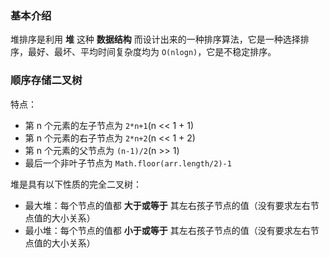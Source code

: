 ### 基本介绍

堆排序是利用 **堆** 这种 **数据结构** 而设计出来的一种排序算法，它是一种选择排序，最好、最坏、平均时间复杂度均为 `O(nlogn)`，它是不稳定排序。

### 顺序存储二叉树

特点：

- 第 n 个元素的左子节点为 `2*n+1`(n << 1 + 1)
- 第 n 个元素的右子节点为 `2*n+2`(n << 1 + 2)
- 第 n 个元素的父节点为 `(n-1)/2`(n >> 1)
- 最后一个非叶子节点为 `Math.floor(arr.length/2)-1`

堆是具有以下性质的完全二叉树：

- 最大堆：每个节点的值都 **大于或等于** 其左右孩子节点的值（没有要求左右节点值的大小关系）
- 最小堆：每个节点的值都 **小于或等于** 其左右孩子节点的值（没有要求左右节点值的大小关系）
